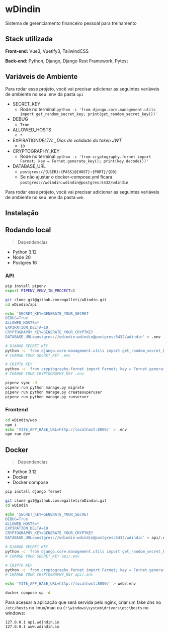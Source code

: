 # wDindin

Sistema de gerenciamento financeiro pessoal para treinamento

## Stack utilizada

**Front-end:** Vue3, Vuetify3, TailwindCSS

**Back-end:** Python, Django, Django Rest Framework, Pytest

## Variáveis de Ambiente

Para rodar esse projeto, você vai precisar adicionar as seguintes variáveis de ambiente no seu .env da pasta `api`

- SECRET_KEY
  - Rode no terminal `python -c 'from django.core.management.utils import get_random_secret_key; print(get_random_secret_key())'`
- DEBUG
  - `True`
- ALLOWED_HOSTS
  - `*`
- EXPIRATION*DELTA: \_Dias de validade do token JWT*
  - `10`
- CRYPTOGRAPHY_KEY
  - Rode no terminal `python -c 'from cryptography.fernet import Fernet; key = Fernet.generate_key(); print(key.decode())'`
- DATABASE_URL
  - `postgres://{USER}:{PASS}@{HOST}:{PORT}/{DB}`
  - Se não ajustar o docker-compose.yml ficara `postgres://wdindin:wdindin@postgres:5432/wdindin`

Para rodar esse projeto, você vai precisar adicionar as seguintes variáveis de ambiente no seu .env da pasta `web`

## Instalação

## Rodando local

> Dependencias

- Python 3.12
- Node 20
- Postgres 16

### API

```bash
pip install pipenv
export PIPENV_VENV_IN_PROJECT=1

git clone git@github.com:wgalleti/wDindin.git
cd wDindin/api

echo 'SECRET_KEY=GENERATE_YOUR_SECRET
DEBUG=True
ALLOWED_HOSTS=*
EXPIRATION_DELTA=10
CRYPTOGRAPHY_KEY=GENERATE_YOUR_CRYPTKEY
DATABASE_URL=postgres://wdindin:wdindin@postgres:5432/wdindin' > .env

# DJANGO SECRET KEY
python -c 'from django.core.management.utils import get_random_secret_key; print(get_random_secret_key())'
# CHANGE YOUR SECRET_KEY .env

# CRIPTO KEY
python -c 'from cryptography.fernet import Fernet; key = Fernet.generate_key(); print(key.decode())'
# CHANGE YOUR CRYPTOGRAPHY_KEY .env

pipenv sync -d
pipenv run python manage.py migrate
pipenv run python manage.py createsuperuser
pipenv run python manage.py runserver
```

### Frontend

```bash
cd wDindin/web
npm i
echo 'VITE_APP_BASE_URL=http://localhost:8000/' > .env
npm run dev
```

## Docker

> Dependencias

- Python 3.12
- Docker
- Docker compose

```bash
pip install django fernet

git clone git@github.com:wgalleti/wDindin.git
cd wDindin

echo 'SECRET_KEY=GENERATE_YOUR_SECRET
DEBUG=True
ALLOWED_HOSTS=*
EXPIRATION_DELTA=10
CRYPTOGRAPHY_KEY=GENERATE_YOUR_CRYPTKEY
DATABASE_URL=postgres://wdindin:wdindin@postgres:5432/wdindin' > api/.env

# DJANGO SECRET KEY
python -c 'from django.core.management.utils import get_random_secret_key; print(get_random_secret_key())'
# CHANGE YOUR SECRET_KEY api/.env

# CRIPTO KEY
python -c 'from cryptography.fernet import Fernet; key = Fernet.generate_key(); print(key.decode())'
# CHANGE YOUR CRYPTOGRAPHY_KEY api/.env

echo 'VITE_APP_BASE_URL=http://localhost:8000/' > web/.env

docker compose up -d
```

Para acessar a aplicação que será servida pelo nginx, criar um fake dns no `/etc/hosts` no linux/mac ou `C:\windows\system\drivers\etc\hosts` no windows:

```
127.0.0.1 api.wdindin.io
127.0.0.1 www.wdindin.io
```
